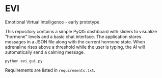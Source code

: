 # EVI

Emotional Virtual Intelligence - early prototype.

This repository contains a simple PyQt5 dashboard with sliders to visualize "hormone" levels and a basic chat interface. The application stores messages in a JSON file along with the current hormone state. When adrenaline rises above a threshold while the user is typing, the AI will automatically send a calming message.

```
python evi_gui.py
```

Requirements are listed in `requirements.txt`.

